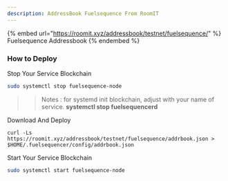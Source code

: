 ```yaml
---
description: AddressBook Fuelsequence From RoomIT
---
```


{%  embed url="https://roomit.xyz/addressbook/testnet/fuelsequence/" %}
Fuelsequence Addressbook
{%  endembed %}

### How to Deploy

Stop Your Service Blockchain
```bash
sudo systemctl stop fuelsequence-node
```
>> Notes : for systemd init blockchain, adjust with your name of service. __systemctl stop fuelsequencerd__


Download And Deploy
```
curl -Ls  https://roomit.xyz/addressbook/testnet/fuelsequence/addrbook.json > $HOME/.fuelsequencer/config/addrbook.json 
```

Start Your Service Blockchain
```bash
sudo systemctl start fuelsequence-node
```
